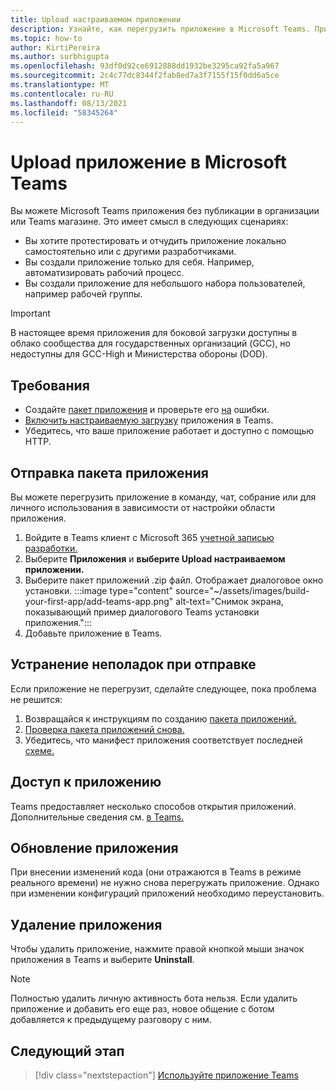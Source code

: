 ```yaml
---
title: Upload настраиваемом приложении
description: Узнайте, как перегрузить приложение в Microsoft Teams. При тестировании и отладке приложения во время разработки часто используется боковая загрузка.
ms.topic: how-to
author: KirtiPereira
ms.author: surbhigupta
ms.openlocfilehash: 93df0d92ce6912888dd1932be3295ca92fa5a967
ms.sourcegitcommit: 2c4c77dc8344f2fab8ed7a3f7155f15f0dd6a5ce
ms.translationtype: MT
ms.contentlocale: ru-RU
ms.lasthandoff: 08/13/2021
ms.locfileid: "58345264"
---
```

# <a name="upload-your-app-in-microsoft-teams"></a>Upload приложение в Microsoft Teams

Вы можете Microsoft Teams приложения без публикации в организации или Teams магазине. Это имеет смысл в следующих сценариях:

* Вы хотите протестировать и отчудить приложение локально самостоятельно или с другими разработчиками.
* Вы создали приложение только для себя. Например, автоматизировать рабочий процесс.
* Вы создали приложение для небольшого набора пользователей, например рабочей группы.

> [!IMPORTANT]
> В настоящее время приложения для боковой загрузки доступны в облако сообщества для государственных организаций (GCC), но недоступны для GCC-High и Министерства обороны (DOD).

## <a name="prerequisites"></a>Требования

* Создайте [пакет приложения](~/concepts/build-and-test/apps-package.md) и проверьте его [на](https://dev.teams.microsoft.com/appvalidation.html) ошибки.
* [Включить настраиваемую загрузку](~/concepts/build-and-test/prepare-your-o365-tenant.md#enable-custom-teams-apps-and-turn-on-custom-app-uploading) приложения в Teams.
* Убедитесь, что ваше приложение работает и доступно с помощью HTTP.

## <a name="upload-your-app"></a>Отправка пакета приложения

Вы можете перегрузить приложение в команду, чат, собрание или для личного использования в зависимости от настройки области приложения.

1. Войдите в Teams клиент с Microsoft 365 [учетной записью разработки.](~/build-your-first-app/build-and-run.md#prerequisites)
1. Выберите **Приложения** и **выберите Upload настраиваемом приложении.**
1. Выберите пакет приложений .zip файл. Отображает диалоговое окно установки.
:::image type="content" source="~/assets/images/build-your-first-app/add-teams-app.png" alt-text="Снимок экрана, показывающий пример диалогового Teams установки приложения.":::
1. Добавьте приложение в Teams.

## <a name="troubleshoot-upload-issues"></a>Устранение неполадок при отправке

Если приложение не перегрузит, сделайте следующее, пока проблема не решится:

1. Возвращайся к инструкциям по созданию [пакета приложений.](../../concepts/build-and-test/apps-package.md)
1. [Проверка пакета приложений снова.](https://dev.teams.microsoft.com/appvalidation.html)
1. Убедитесь, что манифест приложения соответствует последней [схеме.](../../resources/schema/manifest-schema.md)

## <a name="access-your-app"></a>Доступ к приложению

Teams предоставляет несколько способов открытия приложений. Дополнительные сведения см. [в Teams.](https://support.microsoft.com/office/access-your-apps-in-teams-0758cb09-9e85-40e7-a974-51df7734646a)

## <a name="update-your-app"></a>Обновление приложения

При внесении изменений кода (они отражаются в Teams в режиме реального времени) не нужно снова перегружать приложение. Однако при изменении конфигураций приложений необходимо переустановить.

## <a name="remove-your-app"></a>Удаление приложения

Чтобы удалить приложение, нажмите правой кнопкой мыши значок приложения в Teams и выберите **Uninstall**.

> [!NOTE]
> Полностью удалить личную активность бота нельзя. Если удалить приложение и добавить его еще раз, новое общение с ботом добавляется к предыдущему разговору с ним.

## <a name="next-step"></a>Следующий этап

> [!div class="nextstepaction"]
> [Используйте приложение Teams](https://support.microsoft.com/office/apps-and-services-cc1fba57-9900-4634-8306-2360a40c665b?ui=en-us&rs=en-us&ad=us)
